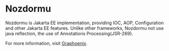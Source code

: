 # Nozdormu

Nozdormu is Jakarta EE implementation, providing IOC, AOP,
Configuration and other Jakarta EE features. Unlike other frameworks, Nozdormu not use java
reflection, the use of Annotations Processing(JSR-269).

For more information, visit [Graphoenix](https://gp-doc.github.io/docs/jakarta-ee/inject).
